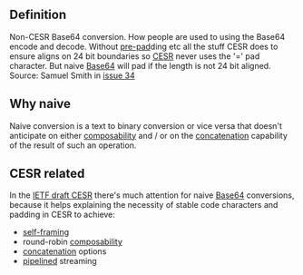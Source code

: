 ## Definition

Non-CESR Base64 conversion. How people are used to using the Base64 encode and decode.  Without [pre-pad](pre-pad)ding etc all the stuff CESR does to ensure aligns on 24 bit boundaries so [CESR](CESR) never uses the '=' pad character. But naive [Base64](base64) will pad if the length is not 24 bit aligned.  
Source: Samuel Smith in [issue 34](https://github.com/WebOfTrust/ietf-cesr/issues/34)

## Why naive

Naive conversion is a text to binary conversion or vice versa that doesn't anticipate on either [composability](composability) and / or on the [concatenation](concatenation) capability of the result of such an operation.

## CESR related
In the [IETF draft CESR](https://github.com/WebOfTrust/ietf-cesr/blob/main/draft-ssmith-cesr.md#conversions) there's much attention for naive [Base64](base64) conversions, because it helps explaining the necessity of stable code characters and padding in CESR to achieve:
- [self-framing](self-framing)
- round-robin [composability](composability)
- [concatenation](concatenation) options
- [pipelined](pipelining) streaming

